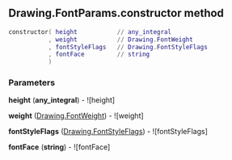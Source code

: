 ## Drawing.FontParams.constructor method


```lua
constructor( height           // any_integral
           , weight           // Drawing.FontWeight
           , fontStyleFlags   // Drawing.FontStyleFlags
           , fontFace         // string
           )
```


### Parameters

**height** (**any_integral**) - ![height]

**weight** ([Drawing.FontWeight](../../Drawing/FontWeight.md)) - ![weight]

**fontStyleFlags** ([Drawing.FontStyleFlags](../../Drawing/FontStyleFlags.md)) - ![fontStyleFlags]

**fontFace** (**string**) - ![fontFace]


